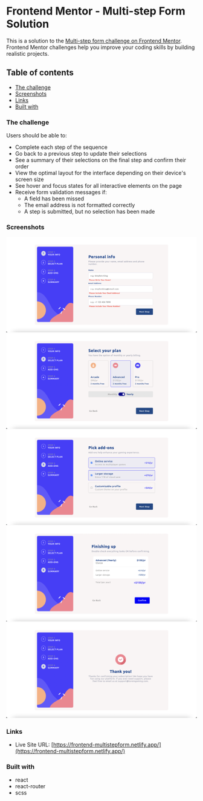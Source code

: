 # Frontend Mentor - Multi-step Form Solution

This is a solution to the [Multi-step form challenge on Frontend Mentor](https://www.frontendmentor.io/challenges/multistep-form-YVAnSdqQBJ). Frontend Mentor challenges help you improve your coding skills by building realistic projects.

## Table of contents

  - [The challenge](#the-challenge)
  - [Screenshots](#screenshots)
  - [Links](#links)
  - [Built with](#built-with)

### The challenge

Users should be able to:
- Complete each step of the sequence
- Go back to a previous step to update their selections
- See a summary of their selections on the final step and confirm their order
- View the optimal layout for the interface depending on their device's screen size
- See hover and focus states for all interactive elements on the page
- Receive form validation messages if:
  - A field has been missed
  - The email address is not formatted correctly
  - A step is submitted, but no selection has been made

### Screenshots

![Info Page](https://github.com/Khaled91Alkhatib/frontend-mentor-multi-step-form/blob/main/src/assests/images/info-page.png?raw=true)
![Plan Page](https://github.com/Khaled91Alkhatib/frontend-mentor-multi-step-form/blob/main/src/assests/images/plan-page.png?raw=true)
![Add-Ons Page](https://github.com/Khaled91Alkhatib/frontend-mentor-multi-step-form/blob/main/src/assests/images/addons-page.png?raw=true)
![Summary Page](https://github.com/Khaled91Alkhatib/frontend-mentor-multi-step-form/blob/main/src/assests/images/summary-page.png?raw=true)
![Thank You Page](https://github.com/Khaled91Alkhatib/frontend-mentor-multi-step-form/blob/main/src/assests/images/thank-you-page.png?raw=true)
### Links

- Live Site URL: [https://frontend-multistepform.netlify.app/](https://frontend-multistepform.netlify.app/)

### Built with

- react
- react-router
- scss